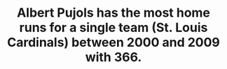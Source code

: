 ---
title:      
  - Albert Pujols has the most home runs for a single team (St. Louis Cardinals) between 2000 and 2009 with 366.
secondary:
  - Jim Thome (368) and Alex Rodriguez (435) both hit more home runs in that span, but both played for multiple teams in that time frame.
reference:
---